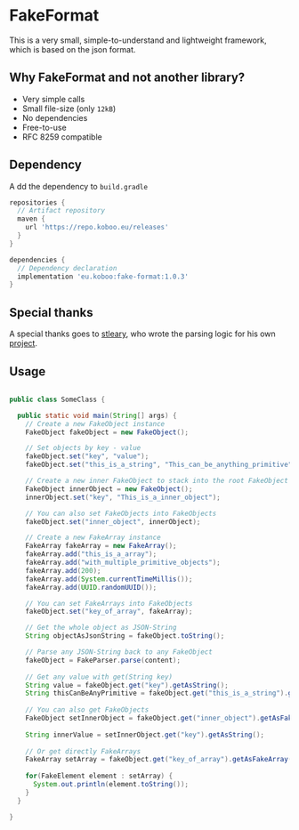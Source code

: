 # FakeFormat

This is a very small, simple-to-understand and lightweight framework, which is based on the json format.

## Why FakeFormat and not another library?

* Very simple calls
* Small file-size (only ``12kB``)
* No dependencies
* Free-to-use
* RFC 8259 compatible

## Dependency

A dd the dependency to ``build.gradle`` 

```groovy
repositories {
  // Artifact repository  
  maven {
    url 'https://repo.koboo.eu/releases'
  }
}

dependencies {
  // Dependency declaration  
  implementation 'eu.koboo:fake-format:1.0.3'
}
```

## Special thanks

A special thanks goes to [stleary](https://github.com/stleary), who wrote the parsing logic for his own [project](https://github.com/stleary/JSON-java).

## Usage

````java

public class SomeClass {

  public static void main(String[] args) {
    // Create a new FakeObject instance
    FakeObject fakeObject = new FakeObject();

    // Set objects by key - value
    fakeObject.set("key", "value");
    fakeObject.set("this_is_a_string", "This_can_be_anything_primitive");

    // Create a new inner FakeObject to stack into the root FakeObject 
    FakeObject innerObject = new FakeObject();
    innerObject.set("key", "This_is_a_inner_object");

    // You can also set FakeObjects into FakeObjects
    fakeObject.set("inner_object", innerObject);

    // Create a new FakeArray instance
    FakeArray fakeArray = new FakeArray();
    fakeArray.add("this_is_a_array");
    fakeArray.add("with_multiple_primitive_objects");
    fakeArray.add(200);
    fakeArray.add(System.currentTimeMillis());
    fakeArray.add(UUID.randomUUID());

    // You can set FakeArrays into FakeObjects
    fakeObject.set("key_of_array", fakeArray);

    // Get the whole object as JSON-String
    String objectAsJsonString = fakeObject.toString();

    // Parse any JSON-String back to any FakeObject
    fakeObject = FakeParser.parse(content);
    
    // Get any value with get(String key)
    String value = fakeObject.get("key").getAsString();
    String thisCanBeAnyPrimitive = fakeObject.get("this_is_a_string").getAsString();
    
    // You can also get FakeObjects
    FakeObject setInnerObject = fakeObject.get("inner_object").getAsFakeObject();
    
    String innerValue = setInnerObject.get("key").getAsString();
    
    // Or get directly FakeArrays
    FakeArray setArray = fakeObject.get("key_of_array").getAsFakeArray();
    
    for(FakeElement element : setArray) {
      System.out.println(element.toString());
    }
  }

}

````